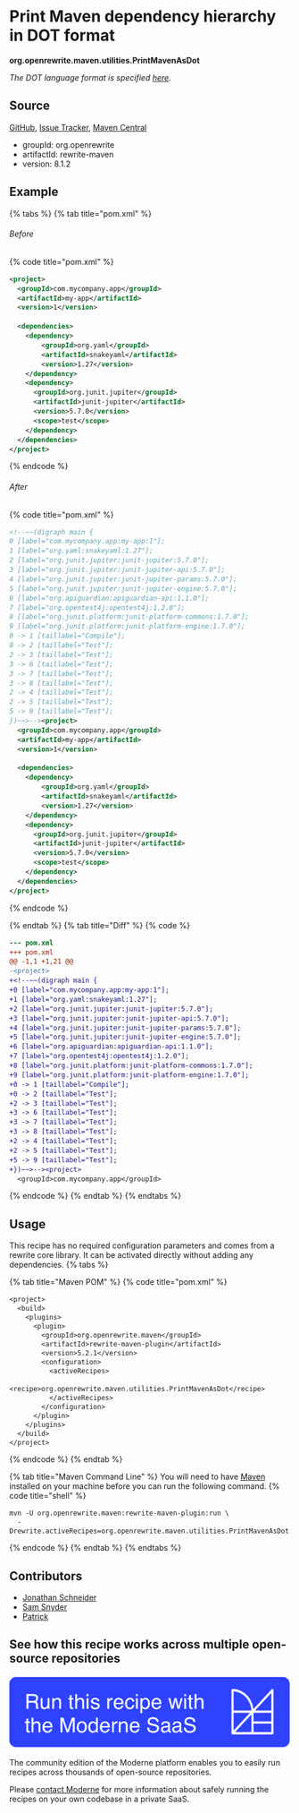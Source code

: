 # Print Maven dependency hierarchy in DOT format

**org.openrewrite.maven.utilities.PrintMavenAsDot**

_The DOT language format is specified [here](https://graphviz.org/doc/info/lang.html)._

## Source

[GitHub](https://github.com/openrewrite/rewrite/blob/main/rewrite-maven/src/main/java/org/openrewrite/maven/utilities/PrintMavenAsDot.java), [Issue Tracker](https://github.com/openrewrite/rewrite/issues), [Maven Central](https://central.sonatype.com/artifact/org.openrewrite/rewrite-maven/8.1.2/jar)

* groupId: org.openrewrite
* artifactId: rewrite-maven
* version: 8.1.2

## Example


{% tabs %}
{% tab title="pom.xml" %}

###### Before
{% code title="pom.xml" %}
```xml
<project>
  <groupId>com.mycompany.app</groupId>
  <artifactId>my-app</artifactId>
  <version>1</version>

  <dependencies>
    <dependency>
        <groupId>org.yaml</groupId>
        <artifactId>snakeyaml</artifactId>
        <version>1.27</version>
    </dependency>
    <dependency>
      <groupId>org.junit.jupiter</groupId>
      <artifactId>junit-jupiter</artifactId>
      <version>5.7.0</version>
      <scope>test</scope>
    </dependency>
  </dependencies>
</project>
```
{% endcode %}

###### After
{% code title="pom.xml" %}
```xml
<!--~~(digraph main {
0 [label="com.mycompany.app:my-app:1"];
1 [label="org.yaml:snakeyaml:1.27"];
2 [label="org.junit.jupiter:junit-jupiter:5.7.0"];
3 [label="org.junit.jupiter:junit-jupiter-api:5.7.0"];
4 [label="org.junit.jupiter:junit-jupiter-params:5.7.0"];
5 [label="org.junit.jupiter:junit-jupiter-engine:5.7.0"];
6 [label="org.apiguardian:apiguardian-api:1.1.0"];
7 [label="org.opentest4j:opentest4j:1.2.0"];
8 [label="org.junit.platform:junit-platform-commons:1.7.0"];
9 [label="org.junit.platform:junit-platform-engine:1.7.0"];
0 -> 1 [taillabel="Compile"];
0 -> 2 [taillabel="Test"];
2 -> 3 [taillabel="Test"];
3 -> 6 [taillabel="Test"];
3 -> 7 [taillabel="Test"];
3 -> 8 [taillabel="Test"];
2 -> 4 [taillabel="Test"];
2 -> 5 [taillabel="Test"];
5 -> 9 [taillabel="Test"];
})~~>--><project>
  <groupId>com.mycompany.app</groupId>
  <artifactId>my-app</artifactId>
  <version>1</version>

  <dependencies>
    <dependency>
        <groupId>org.yaml</groupId>
        <artifactId>snakeyaml</artifactId>
        <version>1.27</version>
    </dependency>
    <dependency>
      <groupId>org.junit.jupiter</groupId>
      <artifactId>junit-jupiter</artifactId>
      <version>5.7.0</version>
      <scope>test</scope>
    </dependency>
  </dependencies>
</project>
```
{% endcode %}

{% endtab %}
{% tab title="Diff" %}
{% code %}
```diff
--- pom.xml
+++ pom.xml
@@ -1,1 +1,21 @@
-<project>
+<!--~~(digraph main {
+0 [label="com.mycompany.app:my-app:1"];
+1 [label="org.yaml:snakeyaml:1.27"];
+2 [label="org.junit.jupiter:junit-jupiter:5.7.0"];
+3 [label="org.junit.jupiter:junit-jupiter-api:5.7.0"];
+4 [label="org.junit.jupiter:junit-jupiter-params:5.7.0"];
+5 [label="org.junit.jupiter:junit-jupiter-engine:5.7.0"];
+6 [label="org.apiguardian:apiguardian-api:1.1.0"];
+7 [label="org.opentest4j:opentest4j:1.2.0"];
+8 [label="org.junit.platform:junit-platform-commons:1.7.0"];
+9 [label="org.junit.platform:junit-platform-engine:1.7.0"];
+0 -> 1 [taillabel="Compile"];
+0 -> 2 [taillabel="Test"];
+2 -> 3 [taillabel="Test"];
+3 -> 6 [taillabel="Test"];
+3 -> 7 [taillabel="Test"];
+3 -> 8 [taillabel="Test"];
+2 -> 4 [taillabel="Test"];
+2 -> 5 [taillabel="Test"];
+5 -> 9 [taillabel="Test"];
+})~~>--><project>
  <groupId>com.mycompany.app</groupId>
```
{% endcode %}
{% endtab %}
{% endtabs %}


## Usage

This recipe has no required configuration parameters and comes from a rewrite core library. It can be activated directly without adding any dependencies.
{% tabs %}

{% tab title="Maven POM" %}
{% code title="pom.xml" %}
```markup
<project>
  <build>
    <plugins>
      <plugin>
        <groupId>org.openrewrite.maven</groupId>
        <artifactId>rewrite-maven-plugin</artifactId>
        <version>5.2.1</version>
        <configuration>
          <activeRecipes>
            <recipe>org.openrewrite.maven.utilities.PrintMavenAsDot</recipe>
          </activeRecipes>
        </configuration>
      </plugin>
    </plugins>
  </build>
</project>
```
{% endcode %}
{% endtab %}

{% tab title="Maven Command Line" %}
You will need to have [Maven](https://maven.apache.org/download.cgi) installed on your machine before you can run the following command.
{% code title="shell" %}
```shell
mvn -U org.openrewrite.maven:rewrite-maven-plugin:run \
  -Drewrite.activeRecipes=org.openrewrite.maven.utilities.PrintMavenAsDot
```
{% endcode %}
{% endtab %}
{% endtabs %}

## Contributors
* [Jonathan Schneider](jkschneider@gmail.com)
* [Sam Snyder](sam@moderne.io)
* [Patrick](patway99@gmail.com)


## See how this recipe works across multiple open-source repositories

[![Moderne Link Image](/.gitbook/assets/ModerneRecipeButton.png)](https://public.moderne.io/recipes/org.openrewrite.maven.utilities.PrintMavenAsDot)

The community edition of the Moderne platform enables you to easily run recipes across thousands of open-source repositories.

Please [contact Moderne](https://moderne.io/product) for more information about safely running the recipes on your own codebase in a private SaaS.
